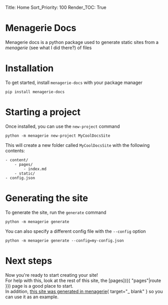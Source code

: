 Title: Home 
Sort_Priority: 100
Render_TOC: True

# Menagerie Docs

Menagerie docs is a python package used to generate static sites from a *menagerie* (see what I did there?) of files

# Installation

To get started, install `menagerie-docs` with your package manager

```shell
pip install menagerie-docs
```

# Starting a project

Once installed, you can use the `new-project` command

```shell
python -m menagerie new-project MyCoolDocsSite
```

This will create a new folder called `MyCoolDocsSite` with the following contents:

```file
- content/
    - pages/
        - index.md
    - static/
- config.json
```

# Generating the site

To generate the site, run the `generate` command

```shell
python -m menagerie generate
```

You can also specify a different config file with the `--config` option

```shell
python -m menagerie generate --config=my-config.json
```

# Next steps

Now you're ready to start creating your site!  
For help with this, look at the rest of this site, the [pages]({{ "pages"|route }}) page is a good place to start.  
In addition, [this site was generated in menagerie](https://github.com/Bwc9876/menagerie/tree/master/docs){ target="_
blank" } so you can use it as an example.
